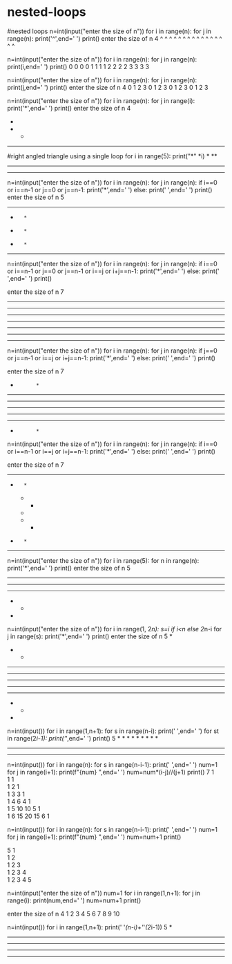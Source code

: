 # nested-loops
#nested loops
n=int(input("enter the size of n"))
for i in range(n):
    for j in range(n):
        print('^',end=' ')
    print()
enter the size of n 4
^ ^ ^ ^ 
^ ^ ^ ^ 
^ ^ ^ ^ 
^ ^ ^ ^

n=int(input("enter the size of n"))
for i in range(n):
    for j in range(n):
        print(i,end=' ')
    print()
0 0 0 0 
1 1 1 1 
2 2 2 2 
3 3 3 3 

n=int(input("enter the size of n"))
for i in range(n):
    for j in range(n):
        print(j,end=' ')
    print()
enter the size of n 4
0 1 2 3 
0 1 2 3 
0 1 2 3 
0 1 2 3 

n=int(input("enter the size of n"))
for i in range(n):
    for j in range(i):
        print('*',end=' ')
    print()
enter the size of n 4

* 
* * 
* * *

#right angled triangle using a single loop
for i in range(5):
    print("*" *i)
*
**
***
****

n=int(input("enter the size of n"))
for i in range(n):
    for j in range(n):
        if  i==0 or i==n-1 or j==0 or j==n-1:
            print('*',end=' ')
        else:
            print(' ',end=' ')
    print()
enter the size of n 5
* * * * * 
*       * 
*       * 
*       * 
* * * * * 

n=int(input("enter the size of n"))
for i in range(n):
    for j in range(n):
        if  i==0 or i==n-1 or j==0 or j==n-1 or i==j or i+j==n-1:
            print('*',end=' ')
        else:
            print(' ',end=' ')
    print()

enter the size of n 7
* * * * * * * 
* *       * * 
*   *   *   * 
*     *     * 
*   *   *   * 
* *       * * 
* * * * * * * 

n=int(input("enter the size of n"))
for i in range(n):
    for j in range(n):
        if j==0 or j==n-1 or i==j or i+j==n-1:
            print('*',end=' ')
        else:
            print(' ',end=' ')
    print()

enter the size of n 7
*           * 
* *       * * 
*   *   *   * 
*     *     * 
*   *   *   * 
* *       * * 
*           *

n=int(input("enter the size of n"))
for i in range(n):
    for j in range(n):
        if  i==0 or i==n-1 or i==j or i+j==n-1:
            print('*',end=' ')
        else:
            print(' ',end=' ')
    print()

enter the size of n 7
* * * * * * * 
  *       *   
    *   *     
      *       
    *   *     
  *       *   
* * * * * * *

n=int(input("enter the size of n"))
for i in range(5):
    for n in range(n):
        print('*',end=' ')
    print()
enter the size of n 5
* * * * * 
* * * * 
* * * 
* * 
*

n=int(input("enter the size of n"))
for i in range(1, 2*n):
    s=i if i<n else 2*n-i
    for j in range(s):
        print('*',end=' ')
    print()
enter the size of n 5
* 
* * 
* * * 
* * * * 
* * * * * 
* * * * 
* * * 
* * 
*

n=int(input())
for i in range(1,n+1):
    for s in range(n-i):
        print(' ',end=' ')
    for st in range(2*i-1):
        print('*',end=' ')
    print()
 5
        * 
      * * * 
    * * * * * 
  * * * * * * * 
* * * * * * * * *

n=int(input())
for i in range(n):
    for s in range(n-i-1):
        print(' ',end=' ')
    num=1
    for j in range(i+1):
        print(f"{num}  ",end=' ')
        num=num*(i-j)//(j+1)
    print()
 7
            1   
          1   1   
        1   2   1   
      1   3   3   1   
    1   4   6   4   1   
  1   5   10   10   5   1   
1   6   15   20   15   6   1 

n=int(input())
for i in range(n):
    for s in range(n-i-1):
        print(' ',end=' ')
    num=1
    for j in range(i+1):
        print(f"{num}  ",end=' ')
        num=num+1
    print()

 5
        1   
      1   2   
    1   2   3   
  1   2   3   4   
1   2   3   4   5 

n=int(input("enter the size of n"))
num=1
for i in range(1,n+1):
    for j in range(i):
        print(num,end=' ')
        num=num+1
    print()

enter the size of n 4
1 
2 3 
4 5 6 
7 8 9 10 

n=int(input())
for i in range(1,n+1):
    print(' '*(n-i)+'*'*(2*i-1))
 5
    *
   ***
  *****
 *******
*********
